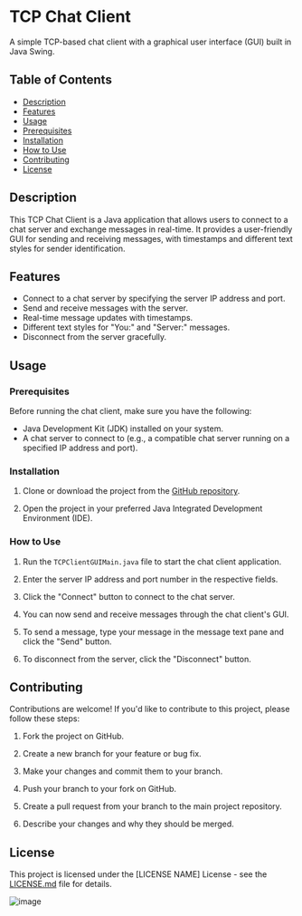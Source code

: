 # TCP Chat Client

A simple TCP-based chat client with a graphical user interface (GUI) built in Java Swing.

## Table of Contents

- [Description](#description)
- [Features](#features)
- [Usage](#usage)
- [Prerequisites](#prerequisites)
- [Installation](#installation)
- [How to Use](#how-to-use)
- [Contributing](#contributing)
- [License](#license)

## Description

This TCP Chat Client is a Java application that allows users to connect to a chat server and exchange messages in real-time. It provides a user-friendly GUI for sending and receiving messages, with timestamps and different text styles for sender identification.

## Features

- Connect to a chat server by specifying the server IP address and port.
- Send and receive messages with the server.
- Real-time message updates with timestamps.
- Different text styles for "You:" and "Server:" messages.
- Disconnect from the server gracefully.

## Usage

### Prerequisites

Before running the chat client, make sure you have the following:

- Java Development Kit (JDK) installed on your system.
- A chat server to connect to (e.g., a compatible chat server running on a specified IP address and port).

### Installation

1. Clone or download the project from the [GitHub repository](#repository-link).

2. Open the project in your preferred Java Integrated Development Environment (IDE).

### How to Use

1. Run the `TCPClientGUIMain.java` file to start the chat client application.

2. Enter the server IP address and port number in the respective fields.

3. Click the "Connect" button to connect to the chat server.

4. You can now send and receive messages through the chat client's GUI.

5. To send a message, type your message in the message text pane and click the "Send" button.

6. To disconnect from the server, click the "Disconnect" button.

## Contributing

Contributions are welcome! If you'd like to contribute to this project, please follow these steps:

1. Fork the project on GitHub.

2. Create a new branch for your feature or bug fix.

3. Make your changes and commit them to your branch.

4. Push your branch to your fork on GitHub.

5. Create a pull request from your branch to the main project repository.

6. Describe your changes and why they should be merged.

## License

This project is licensed under the [LICENSE NAME] License - see the [LICENSE.md](LICENSE.md) file for details.


![image](https://github.com/anish6400/TCPClient_GUI/assets/53550293/fe7fc850-7b36-40da-b40e-00d1e99a6cdd)
